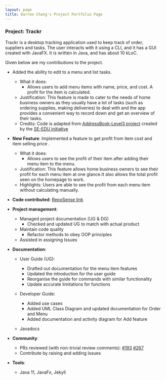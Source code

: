 ```yaml
---
layout: page
title: Darren Chang's Project Portfolio Page
---
```


### Project: Trackr

Trackr is a desktop tracking application used to keep track of order, suppliers and tasks. The user interacts with it using a CLI, and it has a GUI created with JavaFX. It is written in Java, and has about 10 kLoC.

Given below are my contributions to the project.

* Added the ability to edit  to a menu and list tasks.
  * What it does:
    * Allows users to add menu items with name, price, and cost. A profit for the item is calculated.
  * Justification: This feature is made to cater to the needs of home business owners as they usually have a lot of tasks (such as ordering supplies, making deliveries) to deal with
    and the app provides a convenient way to record down and get an overview of their tasks.
  * Credits: Code is adapted from [AddressBook-Level3 project](https://github.com/nus-cs2103-AY2223S2/tp) created by the [SE-EDU initiative](https://se-education.org)


* **New Feature**: Implemented a feature to get profit from item cost and item selling price .
  * What it does:
    * Allows users to see the profit of their item after adding their menu item to the menu.
  * Justification: This feature allows home business owners to see their profit for each menu item at one glance.It also allows the total profit seen on the homepage to work.
  * Highlights: Users are able to see the profit from each menu item without calculating manually.

* **Code contributed**: [RepoSense link](https://nus-cs2103-ay2223s2.github.io/tp-dashboard/?search=changgittyhub&breakdown=true&sort=groupTitle%20dsc&sortWithin=title&since=2023-02-17&timeframe=commit&mergegroup=&groupSelect=groupByRepos&checkedFileTypes=docs~functional-code~test-code~other)

* **Project management**:
  * Managed project documentation (UG & DG)
    * Checked and updated UG to match with actual product []()
  * Maintain code quality
    * Refactor methods to obey OOP principles 
  * Assisted in assigning Issues [](https://github.com/AY2223S2-CS2103T-W15-2/tp/issues/146)[](https://github.com/AY2223S2-CS2103T-W15-2/tp/issues/143)[]()

* **Documentation**:
  * User Guide (UG):
    * Drafted out documentation for the menu item features
    * Updated the introduction for the user guide
    * Reorganise the guide for commands with similar functionality
    * Update accurate limitations for functions

  * Developer Guide:
    * Added use cases
    * Added UML Class Diagram and updated documentation for Order and Menu
    * Added documentation and activity diagram for Add feature
  * Javadocs

* **Community**:
  * PRs reviewed (with non-trivial review comments):  [\#193](https://github.com/AY2223S2-CS2103T-W15-2/tp/pull/193) [\#267](https://github.com/AY2223S2-CS2103T-W15-2/tp/pull/267)
  * Contribute by raising and adding Issues 

* **Tools**:
  * Java 11, JavaFx, Jekyll
  
